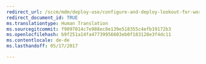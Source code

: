 ```yaml
---
redirect_url: /sccm/mdm/deploy-use/configure-and-deploy-lookout-for-work-apps
redirect_document_id: TRUE
ms.translationtype: Human Translation
ms.sourcegitcommit: f9097014c7e988ec8e139e518355c4efb19172b3
ms.openlocfilehash: b9f251a14fa47739956603eb0f183128e3f4dc11
ms.contentlocale: de-de
ms.lasthandoff: 05/17/2017

---
```


